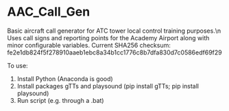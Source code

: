 # AAC_Call_Gen

Basic aircraft call generator for ATC tower local control training purposes.\n
Uses call signs and reporting points for the Academy Airport along with minor configurable variables.
Current SHA256 checksum: fe2e1db824f5f278910aaeb1ebc8a34b1cc1776c8b7dfa830d7c0586edf69f29

To use:
1. Install Python (Anaconda is good)
2. Install packages gTTs and playsound (pip install gTTs; pip install playsound)
3. Run script (e.g. through a .bat)
